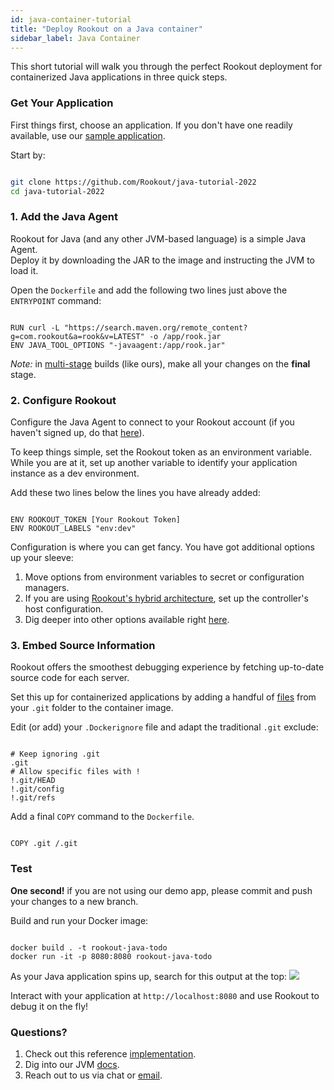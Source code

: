```yaml
---
id: java-container-tutorial
title: "Deploy Rookout on a Java container"
sidebar_label: Java Container
---
```

This short tutorial will walk you through the perfect Rookout deployment for containerized Java applications in three quick steps.

### Get Your Application

First things first, choose an application.
If you don't have one readily available, use our [sample application](https://github.com/Rookout/java-tutorial-2022).  

Start by:

```bash

git clone https://github.com/Rookout/java-tutorial-2022
cd java-tutorial-2022

```

### 1. Add the Java Agent

Rookout for Java (and any other JVM-based language) is a simple Java Agent.  
Deploy it by downloading the JAR to the image and instructing the JVM to load it.

Open the `Dockerfile` and add the following two lines just above the `ENTRYPOINT` command:

```docker

RUN curl -L "https://search.maven.org/remote_content?g=com.rookout&a=rook&v=LATEST" -o /app/rook.jar
ENV JAVA_TOOL_OPTIONS "-javaagent:/app/rook.jar"

```

_Note:_ in [multi-stage](https://docs.docker.com/develop/develop-images/multistage-build/) builds (like ours), make all your changes on the **final** stage.

### 2. Configure Rookout

Configure the Java Agent to connect to your Rookout account (if you haven't signed up, do that [here](https://app.rookout.com/#mode=signUp)).

To keep things simple, set the Rookout token as an environment variable.  
While you are at it, set up another variable to identify your application instance as a dev environment.   

Add these two lines below the lines you have already added:

```docker

ENV ROOKOUT_TOKEN [Your Rookout Token]
ENV ROOKOUT_LABELS "env:dev"

```

<div className="rookout-org-info" />

Configuration is where you can get fancy. You have got additional options up your sleeve:

1.  Move options from environment variables to secret or configuration managers.
2.  If you are using [Rookout's hybrid architecture](hybrid-deployments.mdx), set up the controller's host configuration.
3.  Dig deeper into other options available right [here](jvm-setup.mdx#sdk-configuration).

### 3. Embed Source Information

Rookout offers the smoothest debugging experience by fetching up-to-date source code for each server.

Set this up for containerized applications by adding a handful of [files](https://www.rookout.com/blog/embedding-source-code-version-information-in-docker-images/) from your `.git` folder to the container image.

Edit (or add) your `.Dockerignore` file and adapt the traditional `.git` exclude:

```ignore

# Keep ignoring .git
.git
# Allow specific files with !
!.git/HEAD
!.git/config
!.git/refs

```

Add a final `COPY` command to the `Dockerfile`.

```docker 

COPY .git /.git

```

### Test

**One second!** if you are not using our demo app, please commit and push your changes to a new branch.

Build and run your Docker image:

```shell

docker build . -t rookout-java-todo
docker run -it -p 8080:8080 rookout-java-todo

```

As your Java application spins up, search for this output at the top:
<img src="/img/screenshots/java_success.png" />

Interact with your application at `http://localhost:8080` and use Rookout to debug it on the fly!

### Questions?

1.  Check out this reference [implementation](https://github.com/Rookout/java-tutorial-2022/compare/master...Rookout:java-tutorial-2022:configure-rookout).
2.  Dig into our JVM [docs](jvm-setup.mdx).
3.  Reach out to us via chat or [email](mailto:support@rookout.com).
